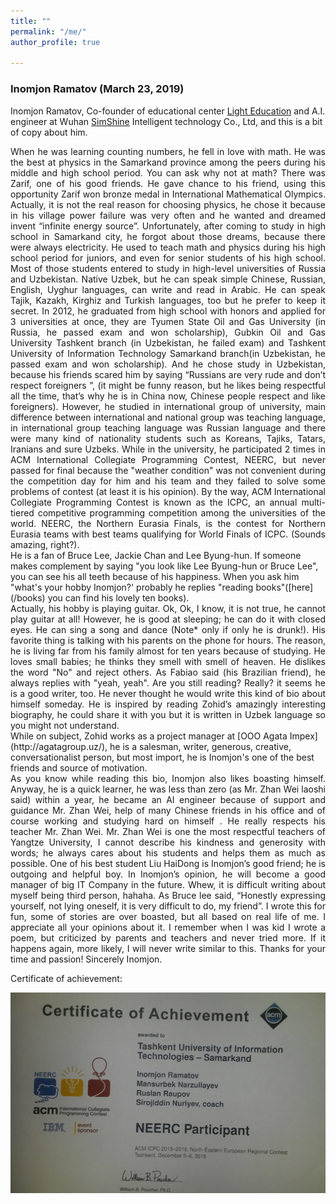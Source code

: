 ```yaml
---
title: ""
permalink: "/me/"
author_profile: true

---
```

### Inomjon Ramatov (March 23, 2019)



Inomjon Ramatov, Co-founder of educational center [Light Education](http://lighteducation.uz/) and A.I. engineer at Wuhan [SimShine](http://simcam.ai/) Intelligent technology Co., Ltd, and this is a bit of copy about him.
<div style="text-align: justify"> When he was learning counting numbers, he fell in love with math. He was the best at physics in the Samarkand province among the peers during his middle and high school period. You can ask why not at math? There was Zarif, one of his good friends. He gave chance to his friend, using this opportunity Zarif won bronze medal in International Mathematical Olympics. Actually, it is not the real reason for choosing physics, he chose it because in his village power failure was very often and he wanted and dreamed invent “infinite energy source”. Unfortunately, after coming to study in high school in Samarkand city, he forgot about those dreams, because there were always electricity.  He used to teach math and physics during his high school period for juniors, and even for senior students of his high school.  Most of those students entered to study in high-level universities of Russia and Uzbekistan.  Native Uzbek, but he can speak simple Chinese, Russian, English, Uyghur languages, can write and read in Arabic. He can speak Tajik, Kazakh, Kirghiz and Turkish languages, too but he prefer to keep it secret. In 2012, he graduated from high school with honors and applied for 3 universities at once, they are Tyumen State Oil and Gas University (in Russia, he passed exam and won scholarship), Gubkin Oil and Gas University Tashkent branch (in Uzbekistan, he failed exam) and  Tashkent University of Information Technology Samarkand branch(in Uzbekistan, he passed exam and won scholarship). And he chose study in Uzbekistan, because his friends scared him by saying “Russians are very rude and don’t respect foreigners ”, (it might be funny reason, but he likes being respectful all the time, that’s why he is in China now, Chinese people respect and like foreigners). However, he studied in international group of university, main difference between international and national group was teaching language, in international group teaching language was Russian language and there were many kind of nationality students such as Koreans, Tajiks, Tatars, Iranians and sure Uzbeks. While in the university,   he participated 2 times in ACM International Collegiate Programming Contest, NEERC, but never passed for final because the "weather condition" was not convenient during the competition day for him and his team and they failed to solve some problems of contest (at least it is his opinion). By the way, ACM International Collegiate Programming Contest is known as the ICPC, an annual multi-tiered competitive programming competition among the universities of the world. NEERC, the Northern Eurasia Finals, is the contest for Northern Eurasia teams with best teams qualifying for World Finals of ICPC. (Sounds amazing, right?). </div>
He is a fan of Bruce Lee, Jackie Chan and Lee Byung-hun.  If someone makes complement by saying "you look like Lee Byung-hun or Bruce Lee", you can see his all teeth because of his happiness.  When you ask him "what's your hobby Inomjon?' probably he replies "reading books"([here](/books) you can find his lovely ten books). <div style="text-align: justify"> Actually, his hobby is playing guitar. Ok, Ok, I know, it is not true, he cannot play guitar at all! However, he is good at sleeping; he can do it with closed eyes.   He can sing a song and dance (Note* only if only he is drunk!).  His favorite thing is talking with his parents on the phone for hours. The reason,  he is living far from his family almost for ten years because of studying.  He loves small babies; he thinks they smell with smell of heaven. He dislikes the word "No" and reject others.  As Fabiao said (his Brazilian friend), he always replies with "yeah, yeah". Are you still reading? Really? it seems he is a good writer, too. He never thought he would write this kind of bio about himself someday. He is inspired by reading Zohid’s amazingly interesting biography, he could share it with you but it is written in Uzbek language so you might not understand.</div>
 While on subject, Zohid works as a project manager at [OOO Agata Impex](http://agatagroup.uz/), he is a salesman, writer, generous, creative, conversationalist person, but most import, he is Inomjon's one of the best friends and source of motivation.   
 <div style="text-align: justify">As you know while reading this bio, Inomjon also likes boasting himself. Anyway, he is a quick learner, he was less than zero (as Mr. Zhan Wei laoshi said) within a year, he became an AI engineer because of support and guidance Mr. Zhan Wei, help of many Chinese friends in his office and of course working and studying hard on himself . He really respects his teacher Mr. Zhan Wei. Mr. Zhan Wei is one the most respectful teachers of Yangtze University, I cannot describe his kindness and generosity with words; he always cares about his students and helps them as much as possible. One of his best student Liu HaiDong is Inomjon’s good friend; he is outgoing and helpful boy. In Inomjon’s opinion, he will become a good manager of big IT Company in the future.
Whew, it is difficult writing about myself being third person, hahaha. As Bruce lee said, “Honestly expressing yourself, not lying oneself, it is very difficult to do, my friend”. I wrote this for fun, some of stories are over boasted, but all based on real life of me. I appreciate all your opinions about it. I remember when I was kid I wrote a poem, but criticized by parents and teachers and never tried more. If it happens again, more likely, I will never write similar to this. Thanks for your time and passion! Sincerely Inomjon.
</div>


  Certificate of achievement:

![award img](../images/award.jpg "NEERC participant achievement")
